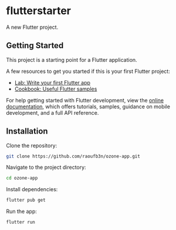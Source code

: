 # flutterstarter

A new Flutter project.

## Getting Started

This project is a starting point for a Flutter application.

A few resources to get you started if this is your first Flutter project:

- [Lab: Write your first Flutter app](https://docs.flutter.dev/get-started/codelab)
- [Cookbook: Useful Flutter samples](https://docs.flutter.dev/cookbook)

For help getting started with Flutter development, view the
[online documentation](https://docs.flutter.dev/), which offers tutorials,
samples, guidance on mobile development, and a full API reference.
## Installation

Clone the repository:

```bash
git clone https://github.com/raoufb3n/ozone-app.git
```
Navigate to the project directory:
```bash
cd ozone-app
```
Install dependencies:
```bash
flutter pub get
```
Run the app:
```bash
flutter run
```

